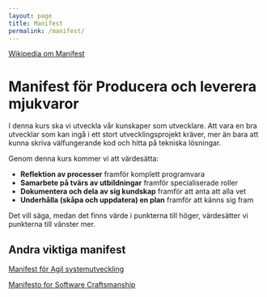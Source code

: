 ```yaml
---
layout: page
title: Manifest
permalink: /manifest/
---
```


[Wikipedia om Manifest](https://sv.wikipedia.org/wiki/Manifest)

# Manifest för Producera och leverera mjukvaror
 
I denna kurs ska vi utveckla vår kunskaper som utvecklare.
Att vara en bra utvecklar som kan ingå i ett stort utvecklingsprojekt kräver, mer än bara att kunna skriva välfungerande kod
och hitta på tekniska lösningar.

Genom denna kurs kommer vi att värdesätta:
* **Reflektion av processer** framför komplett programvara
* **Samarbete på tvärs av utbildningar** framför specialiserade roller
* **Dokumentera och dela av sig kundskap** framför att anta att alla vet
* **Underhålla (skåpa och uppdatera) en plan** framför att känns sig fram
 
Det vill säga, medan det finns värde i punkterna till höger,
värdesätter vi punkterna till vänster mer.

## Andra viktiga manifest

[Manifest för Agil systemutveckling ](http://agilemanifesto.org/iso/sv/manifesto.html)

[Manifesto for Software Craftsmanship](https://manifesto.softwarecraftsmanship.org/)

